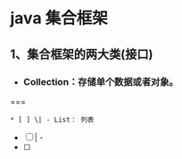# **java 集合框架**

## 1、集合框架的两大类\(接口\)

* ### Collection：存储单个数据或者对象。

===

    * [ ] \| - List： 列表
* [ ] \| - 
* [ ] 


